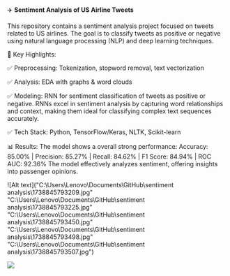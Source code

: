 ✈️ **Sentiment Analysis of US Airline Tweets**

This repository contains a sentiment analysis project focused on tweets related to US airlines. The goal is to classify tweets as positive or negative using natural language processing (NLP) and deep learning techniques.

🚀 Key Highlights:

 ✅ Preprocessing: Tokenization, stopword removal, text vectorization

 ✅ Analysis: EDA with graphs & word clouds

 ✅ Modeling: RNN for sentiment classification of tweets as positive or negative. RNNs excel in sentiment analysis by capturing word relationships and context, making them ideal for classifying complex text sequences accurately.

 ✅ Tech Stack: Python, TensorFlow/Keras, NLTK, Scikit-learn

📊 Results:
The model shows a overall strong performance: 
Accuracy: 85.00% | Precision: 85.27% | Recall: 84.62% | F1 Score: 84.94% | ROC AUC: 92.36%
The model effectively analyzes sentiment, offering insights into passenger opinions.



![Alt text]("C:\Users\Lenovo\Documents\GitHub\sentiment analysis\1738845793209.jpg"
"C:\Users\Lenovo\Documents\GitHub\sentiment analysis\1738845793225.jpg"
"C:\Users\Lenovo\Documents\GitHub\sentiment analysis\1738845793450.jpg"
"C:\Users\Lenovo\Documents\GitHub\sentiment analysis\1738845793498.jpg"
"C:\Users\Lenovo\Documents\GitHub\sentiment analysis\1738845793507.jpg")

<img src = "https://media.licdn.com/dms/image/v2/D4D22AQEKJPFp9uVr-A/feedshare-shrink_2048_1536/B4DZTbSSn7HYAo-/0/1738845793507?e=1747872000&v=beta&t=mzoux5RFU0enm4LKCsc1yyNDGOawD2Jyt9Ed8nZU2gw">
